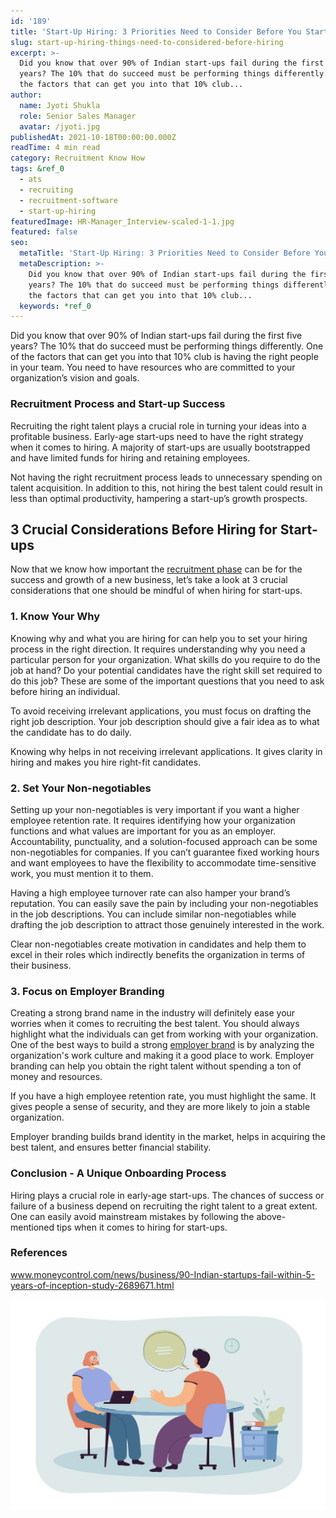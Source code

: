 ```yaml
---
id: '189'
title: 'Start-Up Hiring: 3 Priorities Need to Consider Before You Start Recruiting'
slug: start-up-hiring-things-need-to-considered-before-hiring
excerpt: >-
  Did you know that over 90% of Indian start-ups fail during the first five
  years? The 10% that do succeed must be performing things differently. One of
  the factors that can get you into that 10% club...
author:
  name: Jyoti Shukla
  role: Senior Sales Manager
  avatar: /jyoti.jpg
publishedAt: 2021-10-18T00:00:00.000Z
readTime: 4 min read
category: Recruitment Know How
tags: &ref_0
  - ats
  - recruiting
  - recruitment-software
  - start-up-hiring
featuredImage: HR-Manager_Interview-scaled-1-1.jpg
featured: false
seo:
  metaTitle: 'Start-Up Hiring: 3 Priorities Need to Consider Before You Start Recruiting'
  metaDescription: >-
    Did you know that over 90% of Indian start-ups fail during the first five
    years? The 10% that do succeed must be performing things differently. One of
    the factors that can get you into that 10% club...
  keywords: *ref_0
---
```


Did you know that over 90% of Indian start-ups fail during the first five years? The 10% that do succeed must be performing things differently. One of the factors that can get you into that 10% club is having the right people in your team. You need to have resources who are committed to your organization’s vision and goals.

<!--more-->

### **Recruitment Process and Start-up Success**

Recruiting the right talent plays a crucial role in turning your ideas into a profitable business. Early-age start-ups need to have the right strategy when it comes to hiring. A majority of start-ups are usually bootstrapped and have limited funds for hiring and retaining employees.

Not having the right recruitment process leads to unnecessary spending on talent acquisition. In addition to this, not hiring the best talent could result in less than optimal productivity, hampering a start-up’s growth prospects.

## **3 Crucial Considerations Before Hiring for Start-ups**

Now that we know how important the [recruitment phase](https://www.thetalentpool.ai) can be for the success and growth of a new business, let’s take a look at 3 crucial considerations that one should be mindful of when hiring for start-ups.

### 1\. **Know Your Why**

Knowing why and what you are hiring for can help you to set your hiring process in the right direction. It requires understanding why you need a particular person for your organization. What skills do you require to do the job at hand? Do your potential candidates have the right skill set required to do this job? These are some of the important questions that you need to ask before hiring an individual.

To avoid receiving irrelevant applications, you must focus on drafting the right job description. Your job description should give a fair idea as to what the candidate has to do daily.

Knowing why helps in not receiving irrelevant applications. It gives clarity in hiring and makes you hire right-fit candidates.

### 2\. **Set Your Non-negotiables**

Setting up your non-negotiables is very important if you want a higher employee retention rate. It requires identifying how your organization functions and what values are important for you as an employer. Accountability, punctuality, and a solution-focused approach can be some non-negotiables for companies. If you can’t guarantee fixed working hours and want employees to have the flexibility to accommodate time-sensitive work, you must mention it to them.

Having a high employee turnover rate can also hamper your brand’s reputation. You can easily save the pain by including your non-negotiables in the job descriptions. You can include similar non-negotiables while drafting the job description to attract those genuinely interested in the work.

Clear non-negotiables create motivation in candidates and help them to excel in their roles which indirectly benefits the organization in terms of their business.

### 3\. **Focus on Employer Branding**

Creating a strong brand name in the industry will definitely ease your worries when it comes to recruiting the best talent. You should always highlight what the individuals can get from working with your organization. One of the best ways to build a strong [employer brand](https://www.thetalentpool.ai/blogs/5-tips-on-social-media-recruitment-strategies/) is by analyzing the organization's work culture and making it a good place to work. Employer branding can help you obtain the right talent without spending a ton of money and resources.

If you have a high employee retention rate, you must highlight the same. It gives people a sense of security, and they are more likely to join a stable organization.

Employer branding builds brand identity in the market, helps in acquiring the best talent, and ensures better financial stability.

### **Conclusion - A Unique Onboarding Process**

Hiring plays a crucial role in early-age start-ups. The chances of success or failure of a business depend on recruiting the right talent to a great extent. One can easily avoid mainstream mistakes by following the above-mentioned tips when it comes to hiring for start-ups.

### **References**

www.moneycontrol.com/news/business/90-Indian-startups-fail-within-5-years-of-inception-study-2689671.html

![start-up-hiring](images/HR-Manager_Interview-scaled-1-1-1024x683.jpg)
